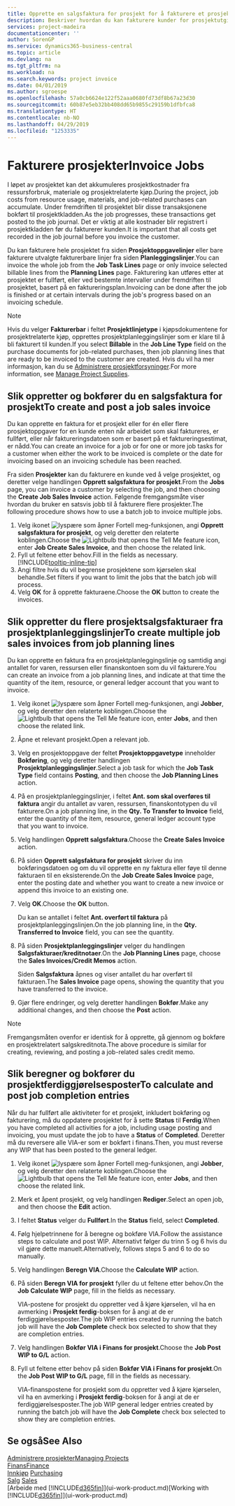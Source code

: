 ```yaml
---
title: Opprette en salgsfaktura for prosjekt for å fakturere et prosjekt | Microsoft-dokumentasjon
description: Beskriver hvordan du kan fakturere kunder for prosjektutgifter etter hvert som et prosjekt skrider frem.
services: project-madeira
documentationcenter: ''
author: SorenGP
ms.service: dynamics365-business-central
ms.topic: article
ms.devlang: na
ms.tgt_pltfrm: na
ms.workload: na
ms.search.keywords: project invoice
ms.date: 04/01/2019
ms.author: sgroespe
ms.openlocfilehash: 57a0cb6624e122f52aaa0680fd73df8b67a23d30
ms.sourcegitcommit: 60b87e5eb32bb408dd65b9855c29159b1dfbfca8
ms.translationtype: HT
ms.contentlocale: nb-NO
ms.lasthandoff: 04/29/2019
ms.locfileid: "1253335"
---
```

# <a name="invoice-jobs"></a><span data-ttu-id="3fff2-103">Fakturere prosjekter</span><span class="sxs-lookup"><span data-stu-id="3fff2-103">Invoice Jobs</span></span>
<span data-ttu-id="3fff2-104">I løpet av prosjektet kan det akkumuleres prosjektkostnader fra ressursforbruk, materiale og prosjektrelaterte kjøp.</span><span class="sxs-lookup"><span data-stu-id="3fff2-104">During the project, job costs from resource usage, materials, and job-related purchases can accumulate.</span></span> <span data-ttu-id="3fff2-105">Under fremdriften til prosjektet blir disse transaksjonene bokført til prosjektkladden.</span><span class="sxs-lookup"><span data-stu-id="3fff2-105">As the job progresses, these transactions get posted to the job journal.</span></span> <span data-ttu-id="3fff2-106">Det er viktig at alle kostnader blir registrert i prosjektkladden før du fakturerer kunden.</span><span class="sxs-lookup"><span data-stu-id="3fff2-106">It is important that all costs get recorded in the job journal before you invoice the customer.</span></span>

<span data-ttu-id="3fff2-107">Du kan fakturere hele prosjektet fra siden **Prosjektoppgavelinjer** eller bare fakturere utvalgte fakturerbare linjer fra siden **Planleggingslinjer**.</span><span class="sxs-lookup"><span data-stu-id="3fff2-107">You can invoice the whole job from the **Job Task Lines** page or only invoice selected billable lines from the **Planning Lines** page.</span></span> <span data-ttu-id="3fff2-108">Fakturering kan utføres etter at prosjektet er fullført, eller ved bestemte intervaller under fremdriften til prosjektet, basert på en faktureringsplan.</span><span class="sxs-lookup"><span data-stu-id="3fff2-108">Invoicing can be done after the job is finished or at certain intervals during the job's progress based on an invoicing schedule.</span></span>

> [!NOTE]  
>   <span data-ttu-id="3fff2-109">Hvis du velger **Fakturerbar** i feltet **Prosjektlinjetype** i kjøpsdokumentene for prosjektrelaterte kjøp, opprettes prosjektplanleggingslinjer som er klare til å bli fakturert til kunden.</span><span class="sxs-lookup"><span data-stu-id="3fff2-109">If you select **Billable** in the **Job Line Type** field on the purchase documents for job-related purchases, then job planning lines that are ready to be invoiced to the customer are created.</span></span> <span data-ttu-id="3fff2-110">Hvis du vil ha mer informasjon, kan du se [Administrere prosjektforsyninger](projects-how-manage-project-supplies.md).</span><span class="sxs-lookup"><span data-stu-id="3fff2-110">For more information, see [Manage Project Supplies](projects-how-manage-project-supplies.md).</span></span>

## <a name="to-create-and-post-a-job-sales-invoice"></a><span data-ttu-id="3fff2-111">Slik oppretter og bokfører du en salgsfaktura for prosjekt</span><span class="sxs-lookup"><span data-stu-id="3fff2-111">To create and post a job sales invoice</span></span>
<span data-ttu-id="3fff2-112">Du kan opprette en faktura for et prosjekt eller for én eller flere prosjektoppgaver for en kunde enten når arbeidet som skal faktureres, er fullført, eller når faktureringsdatoen som er basert på et faktureringsestimat, er nådd.</span><span class="sxs-lookup"><span data-stu-id="3fff2-112">You can create an invoice for a job or for one or more job tasks for a customer when either the work to be invoiced is complete or the date for invoicing based on an invoicing schedule has been reached.</span></span>

<span data-ttu-id="3fff2-113">Fra siden **Prosjekter** kan du fakturere en kunde ved å velge prosjektet, og deretter velge handlingen **Opprett salgsfaktura for prosjekt**.</span><span class="sxs-lookup"><span data-stu-id="3fff2-113">From the **Jobs** page, you can invoice a customer by selecting the job, and then choosing the **Create Job Sales Invoice** action.</span></span> <span data-ttu-id="3fff2-114">Følgende fremgangsmåte viser hvordan du bruker en satsvis jobb til å fakturere flere prosjekter.</span><span class="sxs-lookup"><span data-stu-id="3fff2-114">The following procedure shows how to use a batch job to invoice multiple jobs.</span></span>  

1. <span data-ttu-id="3fff2-115">Velg ikonet ![lyspære som åpner Fortell meg-funksjonen](media/ui-search/search_small.png "Fortell hva du vil gjøre"), angi **Opprett salgsfaktura for prosjekt**, og velg deretter den relaterte koblingen.</span><span class="sxs-lookup"><span data-stu-id="3fff2-115">Choose the ![Lightbulb that opens the Tell Me feature](media/ui-search/search_small.png "Tell me what you want to do") icon, enter **Job Create Sales Invoice**, and then choose the related link.</span></span>  
2. <span data-ttu-id="3fff2-116">Fyll ut feltene etter behov.</span><span class="sxs-lookup"><span data-stu-id="3fff2-116">Fill in the fields as necessary.</span></span> [!INCLUDE[tooltip-inline-tip](includes/tooltip-inline-tip_md.md)]
3. <span data-ttu-id="3fff2-117">Angi filtre hvis du vil begrense prosjektene som kjørselen skal behandle.</span><span class="sxs-lookup"><span data-stu-id="3fff2-117">Set filters if you want to limit the jobs that the batch job will process.</span></span>
4. <span data-ttu-id="3fff2-118">Velg **OK** for å opprette fakturaene.</span><span class="sxs-lookup"><span data-stu-id="3fff2-118">Choose the **OK** button to create the invoices.</span></span>  

## <a name="to-create-multiple-job-sales-invoices-from-job-planning-lines"></a><span data-ttu-id="3fff2-119">Slik oppretter du flere prosjektsalgsfakturaer fra prosjektplanleggingslinjer</span><span class="sxs-lookup"><span data-stu-id="3fff2-119">To create multiple job sales invoices from job planning lines</span></span>
<span data-ttu-id="3fff2-120">Du kan opprette en faktura fra en prosjektplanleggingslinje og samtidig angi antallet for varen, ressursen eller finanskontoen som du vil fakturere.</span><span class="sxs-lookup"><span data-stu-id="3fff2-120">You can create an invoice from a job planning lines, and indicate at that time the quantity of the item, resource, or general ledger account that you want to invoice.</span></span>

1. <span data-ttu-id="3fff2-121">Velg ikonet ![lyspære som åpner Fortell meg-funksjonen](media/ui-search/search_small.png "Fortell hva du vil gjøre"), angi **Jobber**, og velg deretter den relaterte koblingen.</span><span class="sxs-lookup"><span data-stu-id="3fff2-121">Choose the ![Lightbulb that opens the Tell Me feature](media/ui-search/search_small.png "Tell me what you want to do") icon, enter **Jobs**, and then choose the related link.</span></span>
2. <span data-ttu-id="3fff2-122">Åpne et relevant prosjekt.</span><span class="sxs-lookup"><span data-stu-id="3fff2-122">Open a relevant job.</span></span>
3. <span data-ttu-id="3fff2-123">Velg en prosjektoppgave der feltet **Prosjektoppgavetype** inneholder **Bokføring**, og velg deretter handlingen **Prosjektplanleggingslinjer**.</span><span class="sxs-lookup"><span data-stu-id="3fff2-123">Select a job task for which the **Job Task Type** field contains **Posting**, and then choose the **Job Planning Lines** action.</span></span>  
4. <span data-ttu-id="3fff2-124">På en prosjektplanleggingslinjer, i feltet **Ant. som skal overføres til faktura** angir du antallet av varen, ressursen, finanskontotypen du vil fakturere.</span><span class="sxs-lookup"><span data-stu-id="3fff2-124">On a job planning line, in the **Qty. To Transfer to Invoice** field, enter the quantity of the item, resource, general ledger account type that you want to invoice.</span></span>  
5. <span data-ttu-id="3fff2-125">Velg handlingen **Opprett salgsfaktura**.</span><span class="sxs-lookup"><span data-stu-id="3fff2-125">Choose the **Create Sales Invoice** action.</span></span>
6. <span data-ttu-id="3fff2-126">På siden **Opprett salgsfaktura for prosjekt** skriver du inn bokføringsdatoen og om du vil opprette en ny faktura eller føye til denne fakturaen til en eksisterende.</span><span class="sxs-lookup"><span data-stu-id="3fff2-126">On the **Job Create Sales Invoice** page, enter the posting date and whether you want to create a new invoice or append this invoice to an existing one.</span></span>
7. <span data-ttu-id="3fff2-127">Velg **OK**.</span><span class="sxs-lookup"><span data-stu-id="3fff2-127">Choose the **OK** button.</span></span>  

    <span data-ttu-id="3fff2-128">Du kan se antallet i feltet **Ant. overført til faktura** på prosjektplanleggingslinjen.</span><span class="sxs-lookup"><span data-stu-id="3fff2-128">On the job planning line, in the **Qty. Transferred to Invoice** field, you can see the quantity.</span></span>
8. <span data-ttu-id="3fff2-129">På siden **Prosjektplanleggingslinjer** velger du handlingen **Salgsfakturaer/kreditnotaer**.</span><span class="sxs-lookup"><span data-stu-id="3fff2-129">On the **Job Planning Lines** page, choose the **Sales Invoices/Credit Memos** action.</span></span>

    <span data-ttu-id="3fff2-130">Siden **Salgsfaktura** åpnes og viser antallet du har overført til fakturaen.</span><span class="sxs-lookup"><span data-stu-id="3fff2-130">The **Sales Invoice** page opens, showing the quantity that you have transferred to the invoice.</span></span>  
9. <span data-ttu-id="3fff2-131">Gjør flere endringer, og velg deretter handlingen **Bokfør**.</span><span class="sxs-lookup"><span data-stu-id="3fff2-131">Make any additional changes, and then choose the **Post** action.</span></span>

> [!NOTE]  
>   <span data-ttu-id="3fff2-132">Fremgangsmåten ovenfor er identisk for å opprette, gå gjennom og bokføre en prosjektrelatert salgskreditnota.</span><span class="sxs-lookup"><span data-stu-id="3fff2-132">The above procedure is similar for creating, reviewing, and posting a job-related sales credit memo.</span></span>

## <a name="to-calculate-and-post-job-completion-entries"></a><span data-ttu-id="3fff2-133">Slik beregner og bokfører du prosjektferdiggjørelsesposter</span><span class="sxs-lookup"><span data-stu-id="3fff2-133">To calculate and post job completion entries</span></span>
<span data-ttu-id="3fff2-134">Når du har fullført alle aktiviteter for et prosjekt, inkludert bokføring og fakturering, må du oppdatere prosjektet for å sette **Status** til **Ferdig**.</span><span class="sxs-lookup"><span data-stu-id="3fff2-134">When you have completed all activities for a job, including usage posting and invoicing, you must update the job to have a **Status** of **Completed**.</span></span> <span data-ttu-id="3fff2-135">Deretter må du reversere alle VIA-er som er bokført i finans.</span><span class="sxs-lookup"><span data-stu-id="3fff2-135">Then, you must reverse any WIP that has been posted to the general ledger.</span></span>

1. <span data-ttu-id="3fff2-136">Velg ikonet ![lyspære som åpner Fortell meg-funksjonen](media/ui-search/search_small.png "Fortell hva du vil gjøre"), angi **Jobber**, og velg deretter den relaterte koblingen.</span><span class="sxs-lookup"><span data-stu-id="3fff2-136">Choose the ![Lightbulb that opens the Tell Me feature](media/ui-search/search_small.png "Tell me what you want to do") icon, enter **Jobs**, and then choose the related link.</span></span>  
2. <span data-ttu-id="3fff2-137">Merk et åpent prosjekt, og velg handlingen **Rediger**.</span><span class="sxs-lookup"><span data-stu-id="3fff2-137">Select an open job, and then choose the **Edit** action.</span></span>
3. <span data-ttu-id="3fff2-138">I feltet **Status** velger du **Fullført**.</span><span class="sxs-lookup"><span data-stu-id="3fff2-138">In the **Status** field, select **Completed**.</span></span>
4. <span data-ttu-id="3fff2-139">Følg hjelpetrinnene for å beregne og bokføre VIA.</span><span class="sxs-lookup"><span data-stu-id="3fff2-139">Follow the assistance steps to calculate and post WIP.</span></span> <span data-ttu-id="3fff2-140">Alternativt følger du trinn 5 og 6 hvis du vil gjøre dette manuelt.</span><span class="sxs-lookup"><span data-stu-id="3fff2-140">Alternatively, follows steps 5 and 6 to do so manually.</span></span>  
5. <span data-ttu-id="3fff2-141">Velg handlingen **Beregn VIA**.</span><span class="sxs-lookup"><span data-stu-id="3fff2-141">Choose the **Calculate WIP** action.</span></span>
6. <span data-ttu-id="3fff2-142">På siden **Beregn VIA for prosjekt** fyller du ut feltene etter behov.</span><span class="sxs-lookup"><span data-stu-id="3fff2-142">On the **Job Calculate WIP** page, fill in the fields as necessary.</span></span>  

     <span data-ttu-id="3fff2-143">VIA-postene for prosjekt du oppretter ved å kjøre kjørselen, vil ha en avmerking i **Prosjekt ferdig**-boksen for å angi at de er ferdiggjørelsesposter.</span><span class="sxs-lookup"><span data-stu-id="3fff2-143">The job WIP entries created by running the batch job will have the **Job Complete** check box selected to show that they are completion entries.</span></span>  
7. <span data-ttu-id="3fff2-144">Velg handlingen **Bokfør VIA i Finans for prosjekt**.</span><span class="sxs-lookup"><span data-stu-id="3fff2-144">Choose the **Job Post WIP to G/L** action.</span></span>
8. <span data-ttu-id="3fff2-145">Fyll ut feltene etter behov på siden **Bokfør VIA i Finans for prosjekt**.</span><span class="sxs-lookup"><span data-stu-id="3fff2-145">On the **Job Post WIP to G/L** page, fill in the fields as necessary.</span></span>  

     <span data-ttu-id="3fff2-146">VIA-finanspostene for prosjekt som du oppretter ved å kjøre kjørselen, vil ha en avmerking i **Prosjekt ferdig**-boksen for å angi at de er ferdiggjørelsesposter.</span><span class="sxs-lookup"><span data-stu-id="3fff2-146">The job WIP general ledger entries created by running the batch job will have the **Job Complete** check box selected to show they are completion entries.</span></span>

## <a name="see-also"></a><span data-ttu-id="3fff2-147">Se også</span><span class="sxs-lookup"><span data-stu-id="3fff2-147">See Also</span></span>
[<span data-ttu-id="3fff2-148">Administrere prosjekter</span><span class="sxs-lookup"><span data-stu-id="3fff2-148">Managing Projects</span></span>](projects-manage-projects.md)  
[<span data-ttu-id="3fff2-149">Finans</span><span class="sxs-lookup"><span data-stu-id="3fff2-149">Finance</span></span>](finance.md)  
<span data-ttu-id="3fff2-150">[Innkjøp](purchasing-manage-purchasing.md)       </span><span class="sxs-lookup"><span data-stu-id="3fff2-150">[Purchasing](purchasing-manage-purchasing.md)       </span></span>  
<span data-ttu-id="3fff2-151">[Salg](sales-manage-sales.md)    </span><span class="sxs-lookup"><span data-stu-id="3fff2-151">[Sales](sales-manage-sales.md)    </span></span>  
<span data-ttu-id="3fff2-152">[Arbeide med [!INCLUDE[d365fin](includes/d365fin_md.md)]](ui-work-product.md)</span><span class="sxs-lookup"><span data-stu-id="3fff2-152">[Working with [!INCLUDE[d365fin](includes/d365fin_md.md)]](ui-work-product.md)</span></span>  
